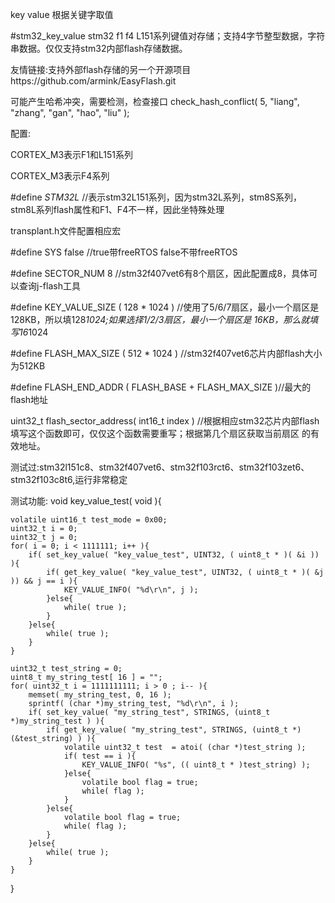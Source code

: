 key value 根据关键字取值

#stm32_key_value      stm32 f1 f4 L151系列键值对存储；支持4字节整型数据，字符串数据。仅仅支持stm32内部flash存储数据。

友情链接:支持外部flash存储的另一个开源项目https://github.com/armink/EasyFlash.git

可能产生哈希冲突，需要检测，检查接口  check_hash_conflict( 5, "liang", "zhang", "gan", "hao", "liu" );

配置:

CORTEX_M3表示F1和L151系列

CORTEX_M3表示F4系列

#define _STM32L_            //表示stm32L151系列，因为stm32L系列，stm8S系列，stm8L系列flash属性和F1、F4不一样，因此坐特殊处理

transplant.h文件配置相应宏

#define SYS  false                                   //true带freeRTOS   false不带freeRTOS

#define SECTOR_NUM        8                         //stm32f407vet6有8个扇区，因此配置成8，具体可以查询j-flash工具

#define KEY_VALUE_SIZE    ( 128 * 1024 )            //使用了5/6/7扇区，最小一个扇区是128KB，所以填128*1024;如果选择1/2/3扇区，最小一个扇区是
16KB，那么就填写16*1024

#define FLASH_MAX_SIZE    ( 512 * 1024 )            //stm32f407vet6芯片内部flash大小为512KB

#define FLASH_END_ADDR    ( FLASH_BASE + FLASH_MAX_SIZE )//最大的flash地址

uint32_t flash_sector_address( int16_t index )      //根据相应stm32芯片内部flash填写这个函数即可，仅仅这个函数需要重写；根据第几个扇区获取当前扇区
的有效地址。

测试过:stm32l151c8、stm32f407vet6、stm32f103rct6、stm32f103zet6、stm32f103c8t6,运行非常稳定

测试功能:
void key_value_test( void ){
        
    volatile uint16_t test_mode = 0x00;
    uint32_t i = 0;
    uint32_t j = 0;
    for( i = 0; i < 1111111; i++ ){
        if( set_key_value( "key_value_test", UINT32, ( uint8_t * )( &i )) ){
            if( get_key_value( "key_value_test", UINT32, ( uint8_t * )( &j )) && j == i ){
                KEY_VALUE_INFO( "%d\r\n", j );
            }else{
                while( true );
            }
        }else{
            while( true );
        }
    }

    uint32_t test_string = 0;
    uint8_t my_string_test[ 16 ] = "";
    for( uint32_t i = 1111111111; i > 0 ; i-- ){
        memset( my_string_test, 0, 16 );
        sprintf( (char *)my_string_test, "%d\r\n", i );
        if( set_key_value( "my_string_test", STRINGS, (uint8_t *)my_string_test ) ){
            if( get_key_value( "my_string_test", STRINGS, (uint8_t *)(&test_string) ) ){
                volatile uint32_t test  = atoi( (char *)test_string );
                if( test == i ){
                    KEY_VALUE_INFO( "%s", (( uint8_t * )test_string) );
                }else{
                    volatile bool flag = true;
                    while( flag );
                }
            }else{
                volatile bool flag = true;
                while( flag );
            }
        }else{
            while( true );
        }
    }
}



